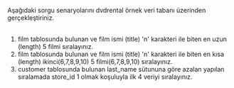 Aşağıdaki sorgu senaryolarını dvdrental örnek veri tabanı üzerinden gerçekleştiriniz.<br>
<br>
1. film tablosunda bulunan ve film ismi (title) 'n' karakteri ile biten en uzun (length) 5 filmi sıralayınız.<br>
2. film tablosunda bulunan ve film ismi (title) 'n' karakteri ile biten en kısa (length) ikinci(6,7,8,9,10) 5 filmi(6,7,8,9,10) sıralayınız.<br>
3. customer tablosunda bulunan last_name sütununa göre azalan yapılan sıralamada store_id 1 olmak koşuluyla ilk 4 veriyi sıralayınız.